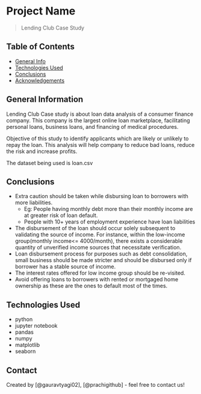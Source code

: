 # Project Name
> Lending Club Case Study


## Table of Contents
* [General Info](#general-information)
* [Technologies Used](#technologies-used)
* [Conclusions](#conclusions)
* [Acknowledgements](#acknowledgements)

<!-- You can include any other section that is pertinent to your problem -->

## General Information
Lending Club Case study is about loan data analysis of a consumer finance company. This company is the largest online loan marketplace, facilitating personal loans, business loans, and financing of medical procedures.

Objective of this study to identify applicants which are likely or unlikely to repay the loan. This analysis will help company to reduce bad loans, reduce the risk and increase profits.

The dataset being used is loan.csv

<!-- You don't have to answer all the questions - just the ones relevant to your project. -->

## Conclusions
- Extra caution should be taken while disbursing loan to borrowers with more liabilities. 
    - Eg: People having monthly debt more than their monthly income are at greater risk of loan default.
    - People with 10+ years of employment experience have loan liabilities
- The disbursement of the loan should occur solely subsequent to validating the source of income. For instance, within the low-income group(monthly income<= 4000/month), there exists a considerable quantity of unverified income sources that necessitate verification.
- Loan disbursement process for purposes such as debt consolidation, small business should be made stricter and should be disbursed only if borrower has a stable source of income.
- The interest rates offered for low income group should be re-visited.
- Avoid offering loans to borrowers with rented or mortgaged home ownership as these are the ones to default most of the times.

<!-- You don't have to answer all the questions - just the ones relevant to your project. -->


## Technologies Used
- python
- jupyter notebook
- pandas
- numpy
- matplotlib
- seaborn

<!-- As the libraries versions keep on changing, it is recommended to mention the version of library used in this project -->


## Contact
Created by [@gauravtyagi02], [@prachigithub] - feel free to contact us!


<!-- Optional -->
<!-- ## License -->
<!-- This project is open source and available under the [... License](). -->

<!-- You don't have to include all sections - just the one's relevant to your project -->